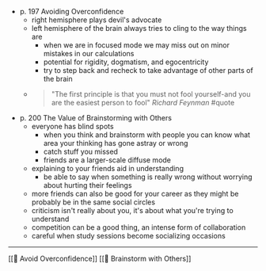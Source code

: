 - p. 197 Avoiding Overconfidence
	- right hemisphere plays devil's advocate
	- left hemisphere of the brain always tries to cling to the way things are
		- when we are in focused mode we may miss out on minor mistakes in our calculations
		- potential for rigidity, dogmatism, and egocentricity
		- try to step back and recheck to take advantage of other parts of the brain
	- >"The first principle is that you must not fool yourself-and you are the easiest person to fool" 
		*Richard Feynman* #quote 
- p. 200 The Value of Brainstorming with Others
	- everyone has blind spots
		- when you think and brainstorm with people you can know what area your thinking has gone astray or wrong
		- catch stuff you missed
		- friends are a larger-scale diffuse mode
	- explaining to your friends aid in understanding
		- be able to say when something is really wrong without worrying about hurting their feelings
	- more friends can also be good for your career as they might be probably be in the same social circles 
	- criticism isn't really about you, it's about what you're trying to understand
	- competition can be a good thing, an intense form of collaboration
	- careful when study sessions become socializing occasions

---
[[🌲 Avoid Overconfidence]]
[[🌲 Brainstorm with Others]]
	

